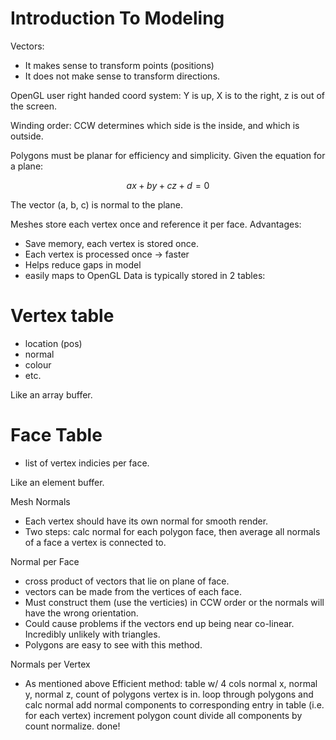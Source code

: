 # Introduction To Modeling

Vectors:
+ It makes sense to transform points (positions)
+ It does not make sense to transform directions.

OpenGL user right handed coord system:
Y is up, X is to the right, z is out of the screen.

Winding order: CCW
determines which side is the inside, and which is outside.

Polygons must be planar for efficiency and simplicity. Given the equation for a
plane:

$$ ax + by + cz + d = 0 $$

The vector (a, b, c) is normal to the plane.

Meshes
store each vertex once and reference it per face.
Advantages:
+ Save memory, each vertex is stored once.
+ Each vertex is processed once -> faster
+ Helps reduce gaps in model
+ easily maps to OpenGL
Data is typically stored in 2 tables:

Vertex table
==========
+ location (pos)
+ normal
+ colour
+ etc.

Like an array buffer.

Face Table
=======
+ list of vertex indicies per face.

Like an element buffer.

Mesh Normals
+ Each vertex should have its own normal for smooth render.
+ Two steps: calc normal for each polygon face, then average all normals of a
  face a vertex is connected to.

Normal per Face
+ cross product of vectors that lie on plane of face.
+ vectors can be made from the vertices of each face.
+ Must construct them (use the verticies) in CCW order or the normals will have
  the wrong orientation.
+ Could cause problems if the vectors end up being near co-linear. Incredibly
  unlikely with triangles.
+ Polygons are easy to see with this method.

Normals per Vertex
+ As mentioned above
Efficient method:
table w/ 4 cols
normal x, normal y, normal z, count of polygons vertex is in.
loop through polygons and calc normal
add normal components to corresponding entry in table (i.e. for each vertex)
increment polygon count
divide all components by count
normalize.
done!
